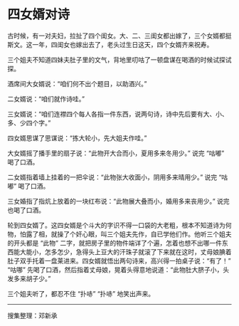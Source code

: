 # 四女婿对诗

古时候，有一对夫妇，拉扯了四个闺女。大、二、三闺女都出嫁了，三个女婿都挺斯文。这一年，四闺女也嫁出去了，老头过生日这天，四个女婿齐来祝寿。

三个姐夫不知道四妹夫肚子里的文气，背地里叨咕了一顿盘谋在喝酒的时候试探试探。

酒席间大女婿说：“咱们何不出个题目，以助酒兴。”

二女婿说：“咱们就作诗哇。”

三女婿说：“咱们连襟四个每人各指一件东西，说两句诗，诗中先后要有大、小、多、少四个字。”

四女婿思谋了思谋说：“拣大轮小，先大姐夫作哇。”

大女婿摇了播手里的扇子说：“此物开大合而小，夏用多来冬用少。” 说完 “咕嘟” 喝了口酒。

二女婿指着墙上挂着的一把伞说：“此物张大收面小，阴用多来晴用少。” 说完 “咕嘟” 喝了口酒。

三女婚指了指炕上放着的一块红布说：“此物展大叠而小，婚用多来丧用少。” 说完也喝了口酒。

轮到四女婿了。这四女婿是个斗大的字识不得一口袋的大老粗，根本不知道诗为何物，怕露了相，就操了个奸心眼，叫三个姐夫先作，自已学他们作。他听三个姐夫的开头都是 “此物” 二字，就把房子里的物件端详了个遍，怎着也想不出哪一件东西能大能小，怎多怎少，急得头上豆大的汗珠子就滚了下来就在这时，丈母娘腆着肚子双手托着一盘莱进来。四女婿就悟出两句诗来，高兴得一拍桌子说：“有了！” “咕哪” 先喝了口酒，然后指着丈母娘，晃着头得意地说道：“此物肚大脐子小，头发多来胡子少。”

三个姐夫听了，都忍不住 “扑哧” “扑哧” 地笑出声来。

---

搜集整理：邓新承
